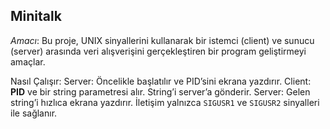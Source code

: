 Minitalk
--------

_Amacı_:
Bu proje, UNIX sinyallerini kullanarak bir istemci (client) ve sunucu (server) arasında veri alışverişini gerçekleştiren bir program geliştirmeyi amaçlar.

Nasıl Çalışır:
Server: Öncelikle başlatılır ve PID’sini ekrana yazdırır.
Client: **PID** ve bir string parametresi alır. String’i server’a gönderir.
Server: Gelen string’i hızlıca ekrana yazdırır.
İletişim yalnızca `SIGUSR1` ve `SIGUSR2` sinyalleri ile sağlanır.
